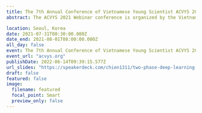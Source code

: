 ```yaml
---
title: The 7th Annual Conference of Vietnamese Young Scientist ACVYS 2021
abstract: The ACVYS 2021 Webinar conference is organized by the Vietnamese Students’ Association in Korea (VSAK), with the participation of scholars and students living and studying in Korea. The ACVYS 2021 Webinar will provide an excellent opportunity for Vietnamese and international scholars, academics, and students studying in Korea to share their interests, experiences, visions and present outstanding new research results. Furthermore, top Vietnamese professors in Korea are invited to ACVYS 2021 Webinar to deliver inspiring talks. In these conferences, you will have the chance to discuss current and challenging issues with our experienced scholars and enhance your academic writing skills and common research methodologies in various sessions through reports or technical discussions in the conference.

location: Seoul, Korea
date: 2021-07-31T00:30:00.000Z
date_end: 2021-08-01T08:00:00.000Z
all_day: false
event: The 7th Annual Conference of Vietnamese Young Scientist ACVYS 2021
event_url: "acvys.org"
publishDate: 2022-06-14T09:39:15.577Z
url_slides: "https://speakerdeck.com/chien1311/two-phase-deep-learning-based-edos-attack-detection-system"
draft: false
featured: false
image:
  filename: featured
  focal_point: Smart
  preview_only: false
---
```

